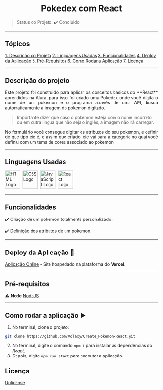 <h1 align="center">Pokedex com React</h1>

<p align="center">
  <!--Badges-->
</p>

> Status do Projeto: :heavy_check_mark: Concluido

***

## Tópicos
[1. Descrição do Projeto](#descrição-do-projeto)
[2. Linguagens Usadas](#linguagens-usadas)
[3. Funcionalidades](#funcionalidades)
[4. Deploy da Aplicação](#deploy-da-aplicação-dash)
[5. Pré-Requisitos](#pré-requisitos)
[6. Como Rodar a Aplicação](#como-rodar-a-aplicação-arrow_forward)
[7. Licença](#licença)

***

## Descrição do projeto

<p align="justify">
  Este projeto foi construido para aplicar os conceitos básicos do **React** aprendidos na Alura, para isso foi criado uma Pokedex onde você digita o nome de um pokemon e o programa através de uma API, busca automaticamente a imagem do pokemon digitado.
</p>

> Importante dizer que caso o pokemon esteja com o nome incorreto ou em outra lingua que não seja o inglês, a imagem não irá carregar.

<p align="justify">
  No formulário você consegue digitar os atributos do seu pokemon, e definir de que tipo ele é, e assim que criado, ele vai para a categoria no qual você definiu com um tema de cores associado ao pokemon.
</p>

***

## Linguagens Usadas
<div>
    <img alt="HTML Logo" height="60" width="50" src="https://raw.githubusercontent.com/get-icon/geticon/fc0f660daee147afb4a56c64e12bde6486b73e39/icons/html-5.svg" />&nbsp;
    <img alt="CSS Logo" height="60" width="50" src="https://raw.githubusercontent.com/get-icon/geticon/fc0f660daee147afb4a56c64e12bde6486b73e39/icons/css-3.svg" />&nbsp;
    <img alt="JavaScript Logo" height="60" width="50" src="https://raw.githubusercontent.com/get-icon/geticon/fc0f660daee147afb4a56c64e12bde6486b73e39/icons/javascript.svg" />&nbsp;
    <img alt="React Logo" height="60" width="50" src="https://raw.githubusercontent.com/get-icon/geticon/fc0f660daee147afb4a56c64e12bde6486b73e39/icons/react.svg" />
</div>

***

## Funcionalidades

:heavy_check_mark: Criação de um pokemon totalmente personalizado.

:heavy_check_mark: Definição dos atributos de um pokemon.

***

## Deploy da Aplicação :dash:

[Aplicação Online]() - Site hospedado na plataforma do **Vercel**.

***

## Pré-requisitos

:warning: **Node** [NodeJS](https://nodejs.org/en/download/)

***

## Como rodar a aplicação :arrow_forward:

1. No terminal, clone o projeto:

```bash
git clone https://github.com/Volaxy/Create_Pokemon-React.git
```

2. No terminal, digite o comando `npm i` para instalar as dependências do *React*.
3. Depois, digite `npm run start` para executar a aplicação.

## Licença 

[Unlicense](https://unlicense.org)
